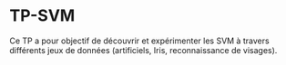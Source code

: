 # TP-SVM
Ce TP a pour objectif de découvrir et expérimenter les SVM à travers différents jeux de données (artificiels, Iris, reconnaissance de visages).
